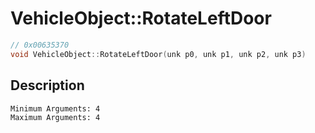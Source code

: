 # VehicleObject::RotateLeftDoor
```c
// 0x00635370
void VehicleObject::RotateLeftDoor(unk p0, unk p1, unk p2, unk p3)
```
## Description
```
Minimum Arguments: 4
Maximum Arguments: 4
```
